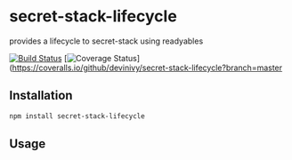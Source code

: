 # secret-stack-lifecycle
provides a lifecycle to secret-stack using readyables

[![Build Status](https://travis-ci.com/devinivy/secret-stack-lifecycle.svg?branch=master)](https://travis-ci.com/devinivy/secret-stack-lifecycle) [![Coverage Status](https://coveralls.io/repos/devinivy/secret-stack-lifecycle/badge.svg?branch=master&service=github)](https://coveralls.io/github/devinivy/secret-stack-lifecycle?branch=master

## Installation
```sh
npm install secret-stack-lifecycle
```

## Usage

